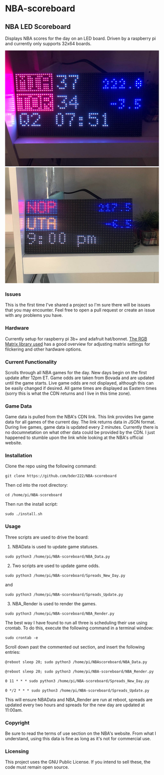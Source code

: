 # NBA-scoreboard

## NBA LED Scoreboard
Displays NBA scores for the day on an LED board. Driven by a raspberry pi and currently only supports 32x64 boards.

![Live Game](Game_upcoming.jpg) ![Live Game](Game_Upcoming_v2.jpg)

### Issues
This is the first time I've shared a project so I'm sure there will be issues that you may encounter. Feel free to open a pull request or create an issue with any problems you have.


### Hardware
Currently setup for raspberry pi 3b+ and adafruit hat/bonnet. [The RGB Matrix library used](https://github.com/hzeller/rpi-rgb-led-matrix) has a good overview for adjusting matrix settings for filckering and other hardware options.

### Current Functionality
Scrolls through all NBA games for the day. New days begin on the first update after 12pm ET. Game odds are taken from Bovada and are updated until the game starts. Live game odds are not displayed, although this can be easily changed if desired. All game times are displayed as Eastern times (sorry this is what the CDN returns and I live in this time zone).

### Game Data
Game data is pulled from the NBA's CDN link. This link provides live game data for all games of the current day. The link returns data in JSON format. During live games, game data is updated every 2 minutes. Currently there is no documnetation on what other data could be provided by the CDN. I just happened to stumble upon the link while looking at the NBA's official website.

### Installation
Clone the repo using the following command:

`git clone https://github.com/bder222/NBA-scoreboard`

Then cd into the root directory:

`cd /home/pi/NBA-scoreboard`

Then run the install script:

`sudo ./install.sh`

### Usage
Three scripts are used to drive the board:
1. NBAData is used to update game statuses.

`sudo python3 /home/pi/NBA-scoreboard/NBA_Data.py`



2. Two scripts are used to update game odds.

`sudo python3 /home/pi/NBA-scoreboard/Spreads_New_Day.py`

and 

`sudo python3 /home/pi/NBA-scoreboard/Spreads_Update.py`



3. NBA_Render is used to render the games.

`sudo python3 /home/pi/NBA-scoreboard/NBA_Render.py`



The best way I have found to run all three is scheduling their use using crontab. To do this, execute the following command in a terminal window:

`sudo crontab -e`

Scroll down past the commented out section, and insert the following entries:

```@reboot sleep 20; sudo python3 /home/pi/NBAscoreboard/NBA_Data.py```

```@reboot sleep 20; sudo python3 /home/pi/NBA-scoreboard/NBA_Render.py```

```0 11 * * * sudo python3 /home/pi/NBA-scoreboard/Spreads_New_Day.py```

```0 */2 * * * sudo python3 /home/pi/NBA-scoreboard/Spreads_Update.py```

This will ensure NBAData and NBA_Render are run at reboot, spreads are updated every two hours and spreads for the new day are updated at 11:00am.

### Copyright
Be sure to read the terms of use section on the NBA's website. From what I understand, using this data is fine as long as it's not for commercial use.

### Licensing
This project uses the GNU Public License. If you intend to sell these, the code must remain open source.
